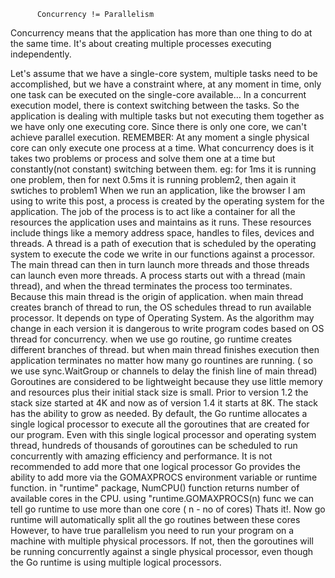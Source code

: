           Concurrency != Parallelism

Concurrency means that the application has more than one thing to do at the same time. It's about creating multiple processes executing independently.

Let's assume that we have a single-core system, multiple tasks need to be accomplished, but we have a constraint where, at any moment in time, only one task can be executed on the single-core available…
In a concurrent execution model, there is context switching between the tasks. So the application is dealing with multiple tasks but not executing them together as we have only one executing core.
Since there is only one core, we can't achieve parallel execution.
REMEMBER: At any moment a single physical core can only execute one process at a time. What concurrency does is it takes two problems or process and solve them one at a time but constantly(not constant) switching between them. eg: for 1ms it is running one problem, then for next 0.5ms it is running problem2, then again it swtiches to problem1
When we run an application, like the browser I am using to write this post, a process is created by the operating system for the application. The job of the process is to act like a container for all the resources the application uses and maintains as it runs. These resources include things like a memory address space, handles to files, devices and threads.
A thread is a path of execution that is scheduled by the operating system to execute the code we write in our functions against a processor. The main thread can then in turn launch more threads and those threads can launch even more threads.
A process starts out with a thread (main thread), and when the thread terminates the process too terminates. Because this main thread is the origin of application. 
when main thread creates branch of thread to run, the OS schedules thread to run available processor. It depends on type of Operating System. As the algorithm may change in each version it is dangerous to write program codes based on OS thread for concurrency.
when we use go routine, go runtime creates different branches of thread. but when main thread finishes execution then application terminates no matter how many go rountines are running. ( so we use sync.WaitGroup or channels to delay the finish line of main thread)
Goroutines are considered to be lightweight because they use little memory and resources plus their initial stack size is small. Prior to version 1.2 the stack size started at 4K and now as of version 1.4 it starts at 8K. The stack has the ability to grow as needed.
By default, the Go runtime allocates a single logical processor to execute all the goroutines that are created for our program.
Even with this single logical processor and operating system thread, hundreds of thousands of goroutines can be scheduled to run concurrently with amazing efficiency and performance. It is not recommended to add more that one logical processor
Go provides the ability to add more via the GOMAXPROCS environment variable or runtime function.
in "runtime" package, NumCPU() function returns number of available cores in the CPU.
using "runtime.GOMAXPROCS(n) func we can tell go runtime to use more than one core ( n - no of cores)
Thats it!. Now go runtime will automatically split all the go routines between these cores
However, to have true parallelism you need to run your program on a machine with multiple physical processors. If not, then the goroutines will be running concurrently against a single physical processor, even though the Go runtime is using multiple logical processors.


